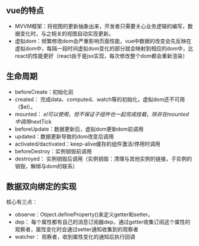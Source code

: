 ## vue的特点
- MVVM框架：将视图的更新抽象出来，开发者只需要关心业务逻辑的编写，数据变化时，与之相关的视图自动实现更新。
- 虚拟dom：频繁修改dom会严重影响页面性能，vue中数据的改变会先反映在虚拟dom中，每隔一段时间虚拟dom变化的部分就会映射到相应的dom中，比react的性能更好（react由于是jsx实现，每次修改整个dom都会重新渲染）

## 生命周期
- beforeCreate：初始化前
- created： 完成data、computed、watch等的初始化，虚拟dom还不可用（$el）。
- mounted： $el可以使用，但不保证子组件也一起完成挂载，除非在mounted中调用$nextTick
- beforeUpdate：数据更新后，虚拟dom更新dom前调用
- updated：数据更新导致的dom改变后调用
- activated/dactivated：keep-alive缓存的组件激活/停用时调用
- beforeDestroy：实例销毁前调用
- destroyed： 实例销毁后调用（实例销毁：清理与其他实例的链接，子实例的销毁，解绑与dom的联系）

## 数据双向绑定的实现
核心有三点：
- observe：Object.defineProperty()来定义getter和setter。
- dep： 每个属性都有自己的消息订阅器dep，通过getter收集订阅这个属性的观察者，属性变化时会通过setter通知收集到的观察者
- watcher： 观察者，收到属性变化的通知后执行回调